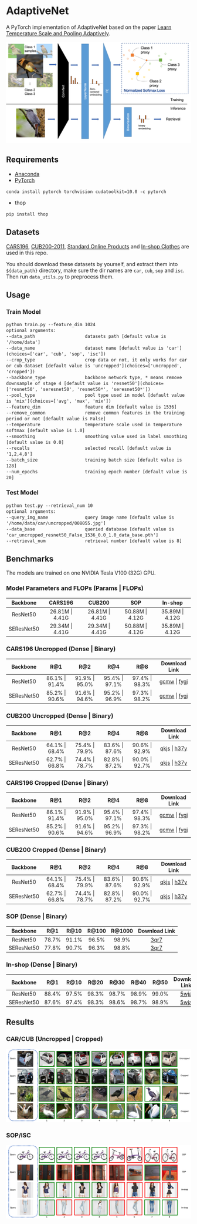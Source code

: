 # AdaptiveNet
A PyTorch implementation of AdaptiveNet based on the paper [Learn Temperature Scale and Pooling Adaptively]().

![Network Architecture](results/structure.png)

## Requirements
- [Anaconda](https://www.anaconda.com/download/)
- [PyTorch](https://pytorch.org)
```
conda install pytorch torchvision cudatoolkit=10.0 -c pytorch
```
- thop
```
pip install thop
```

## Datasets
[CARS196](http://ai.stanford.edu/~jkrause/cars/car_dataset.html), [CUB200-2011](http://www.vision.caltech.edu/visipedia/CUB-200-2011.html), 
[Standard Online Products](http://cvgl.stanford.edu/projects/lifted_struct/) and 
[In-shop Clothes](http://mmlab.ie.cuhk.edu.hk/projects/DeepFashion/InShopRetrieval.html) are used in this repo.

You should download these datasets by yourself, and extract them into `${data_path}` directory, make sure the dir names are 
`car`, `cub`, `sop` and `isc`. Then run `data_utils.py` to preprocess them.

## Usage
### Train Model
```
python train.py --feature_dim 1024
optional arguments:
--data_path                   datasets path [default value is '/home/data']
--data_name                   dataset name [default value is 'car'](choices=['car', 'cub', 'sop', 'isc'])
--crop_type                   crop data or not, it only works for car or cub dataset [default value is 'uncropped'](choices=['uncropped', 'cropped'])
--backbone_type               backbone network type, * means remove downsample of stage 4 [default value is 'resnet50'](choices=['resnet50', 'seresnet50', 'resnet50*', 'seresnet50*'])
--pool_type                   pool type used in model [default value is 'mix'](choices=['avg', 'max', 'mix'])
--feature_dim                 feature dim [default value is 1536]
--remove_common               remove common features in the training period or not [default value is False]
--temperature                 temperature scale used in temperature softmax [default value is 1.0]
--smoothing                   smoothing value used in label smoothing [default value is 0.0]
--recalls                     selected recall [default value is '1,2,4,8']
--batch_size                  training batch size [default value is 128]
--num_epochs                  training epoch number [default value is 20]
```

### Test Model
```
python test.py --retrieval_num 10
optional arguments:
--query_img_name              query image name [default value is '/home/data/car/uncropped/008055.jpg']
--data_base                   queried database [default value is 'car_uncropped_resnet50_False_1536_0.0_1.0_data_base.pth']
--retrieval_num               retrieval number [default value is 8]
```

## Benchmarks
The models are trained on one NVIDIA Tesla V100 (32G) GPU.

### Model Parameters and FLOPs (Params | FLOPs)
<table>
  <thead>
    <tr>
      <th>Backbone</th>
      <th>CARS196</th>
      <th>CUB200</th>
      <th>SOP</th>
      <th>In-shop</th>
    </tr>
  </thead>
  <tbody>
    <tr>
      <td align="center">ResNet50</td>
      <td align="center">26.81M | 4.41G</td>
      <td align="center">26.81M | 4.41G</td>
      <td align="center">50.88M | 4.12G</td>
      <td align="center">35.89M | 4.12G</td>
    </tr>
    <tr>
      <td align="center">SEResNet50</td>
      <td align="center">29.34M | 4.41G</td>
      <td align="center">29.34M | 4.41G</td>
      <td align="center">50.88M | 4.12G</td>
      <td align="center">35.89M | 4.12G</td>
    </tr>
  </tbody>
</table>

### CARS196 Uncropped (Dense | Binary)
<table>
  <thead>
    <tr>
      <th>Backbone</th>
      <th>R@1</th>
      <th>R@2</th>
      <th>R@4</th>
      <th>R@8</th>
      <th>Download Link</th>
    </tr>
  </thead>
  <tbody>
    <tr>
      <td align="center">ResNet50</td>
      <td align="center">86.1% | 91.4%</td>
      <td align="center">91.9% | 95.0%</td>
      <td align="center">95.4% | 97.1%</td>
      <td align="center">97.4% | 98.3%</td>
      <td align="center"><a href="https://pan.baidu.com/s/1Wld7E02CaRgaZi4cv4I7dQ">gcmw</a> | <a href="https://pan.baidu.com/s/15jsM45iZY-u08Y39VkmRSQ">fygj</a></td>
    </tr>
    <tr>
      <td align="center">SEResNet50</td>
      <td align="center">85.2% | 90.6%</td>
      <td align="center">91.6% | 94.6%</td>
      <td align="center">95.2% | 96.9%</td>
      <td align="center">97.3% | 98.2%</td>
      <td align="center"><a href="https://pan.baidu.com/s/1Wld7E02CaRgaZi4cv4I7dQ">gcmw</a> | <a href="https://pan.baidu.com/s/15jsM45iZY-u08Y39VkmRSQ">fygj</a></td>
    </tr>
  </tbody>
</table>

### CUB200 Uncropped (Dense | Binary)
<table>
  <thead>
    <tr>
      <th>Backbone</th>
      <th>R@1</th>
      <th>R@2</th>
      <th>R@4</th>
      <th>R@8</th>
      <th>Download Link</th>
    </tr>
  </thead>
  <tbody>
    <tr>
      <td align="center">ResNet50</td>
      <td align="center">64.1% | 68.4%</td>
      <td align="center">75.4% | 79.9%</td>
      <td align="center">83.6% | 87.6%</td>
      <td align="center">90.6% | 92.9%</td>
      <td align="center"><a href="https://pan.baidu.com/s/19Hmibn-RbxAUTnOEPxxafw">qkjs</a> | <a href="https://pan.baidu.com/s/101_f16MD7y2cLuC6RRpJBA">h37y</a></td>
    </tr>
    <tr>
      <td align="center">SEResNet50</td>
      <td align="center">62.7% | 66.8%</td>
      <td align="center">74.4% | 78.7%</td>
      <td align="center">82.8% | 87.2%</td>
      <td align="center">90.0% | 92.7%</td>
      <td align="center"><a href="https://pan.baidu.com/s/19Hmibn-RbxAUTnOEPxxafw">qkjs</a> | <a href="https://pan.baidu.com/s/101_f16MD7y2cLuC6RRpJBA">h37y</a></td>
    </tr>
  </tbody>
</table>

### CARS196 Cropped (Dense | Binary)
<table>
  <thead>
    <tr>
      <th>Backbone</th>
      <th>R@1</th>
      <th>R@2</th>
      <th>R@4</th>
      <th>R@8</th>
      <th>Download Link</th>
    </tr>
  </thead>
  <tbody>
    <tr>
      <td align="center">ResNet50</td>
      <td align="center">86.1% | 91.4%</td>
      <td align="center">91.9% | 95.0%</td>
      <td align="center">95.4% | 97.1%</td>
      <td align="center">97.4% | 98.3%</td>
      <td align="center"><a href="https://pan.baidu.com/s/1Wld7E02CaRgaZi4cv4I7dQ">gcmw</a> | <a href="https://pan.baidu.com/s/15jsM45iZY-u08Y39VkmRSQ">fygj</a></td>
    </tr>
    <tr>
      <td align="center">SEResNet50</td>
      <td align="center">85.2% | 90.6%</td>
      <td align="center">91.6% | 94.6%</td>
      <td align="center">95.2% | 96.9%</td>
      <td align="center">97.3% | 98.2%</td>
      <td align="center"><a href="https://pan.baidu.com/s/1Wld7E02CaRgaZi4cv4I7dQ">gcmw</a> | <a href="https://pan.baidu.com/s/15jsM45iZY-u08Y39VkmRSQ">fygj</a></td>
    </tr>
  </tbody>
</table>

### CUB200 Cropped (Dense | Binary)
<table>
  <thead>
    <tr>
      <th>Backbone</th>
      <th>R@1</th>
      <th>R@2</th>
      <th>R@4</th>
      <th>R@8</th>
      <th>Download Link</th>
    </tr>
  </thead>
  <tbody>
    <tr>
      <td align="center">ResNet50</td>
      <td align="center">64.1% | 68.4%</td>
      <td align="center">75.4% | 79.9%</td>
      <td align="center">83.6% | 87.6%</td>
      <td align="center">90.6% | 92.9%</td>
      <td align="center"><a href="https://pan.baidu.com/s/19Hmibn-RbxAUTnOEPxxafw">qkjs</a> | <a href="https://pan.baidu.com/s/101_f16MD7y2cLuC6RRpJBA">h37y</a></td>
    </tr>
    <tr>
      <td align="center">SEResNet50</td>
      <td align="center">62.7% | 66.8%</td>
      <td align="center">74.4% | 78.7%</td>
      <td align="center">82.8% | 87.2%</td>
      <td align="center">90.0% | 92.7%</td>
      <td align="center"><a href="https://pan.baidu.com/s/19Hmibn-RbxAUTnOEPxxafw">qkjs</a> | <a href="https://pan.baidu.com/s/101_f16MD7y2cLuC6RRpJBA">h37y</a></td>
    </tr>
  </tbody>
</table>

### SOP (Dense | Binary)
<table>
  <thead>
    <tr>
      <th>Backbone</th>
      <th>R@1</th>
      <th>R@10</th>
      <th>R@100</th>
      <th>R@1000</th>
      <th>Download Link</th>
    </tr>
  </thead>
  <tbody>
    <tr>
      <td align="center">ResNet50</td>
      <td align="center">78.7%</td>
      <td align="center">91.1%</td>
      <td align="center">96.5%</td>
      <td align="center">98.9%</td>
      <td align="center"><a href="https://pan.baidu.com/s/1izrEJUTHgB7Yafa6d938MA">3qr7</a></td>
    </tr>
    <tr>
      <td align="center">SEResNet50</td>
      <td align="center">77.8%</td>
      <td align="center">90.7%</td>
      <td align="center">96.3%</td>
      <td align="center">98.8%</td>
      <td align="center"><a href="https://pan.baidu.com/s/1izrEJUTHgB7Yafa6d938MA">3qr7</a></td>
    </tr>
  </tbody>
</table>

### In-shop (Dense | Binary)
<table>
  <thead>
    <tr>
      <th>Backbone</th>
      <th>R@1</th>
      <th>R@10</th>
      <th>R@20</th>
      <th>R@30</th>
      <th>R@40</th>
      <th>R@50</th>
      <th>Download Link</th>
    </tr>
  </thead>
  <tbody>
    <tr>
      <td align="center">ResNet50</td>
      <td align="center">88.4%</td>
      <td align="center">97.5%</td>
      <td align="center">98.3%</td>
      <td align="center">98.7%</td>
      <td align="center">98.9%</td>
      <td align="center">99.0%</td>
      <td align="center"><a href="https://pan.baidu.com/s/1MW1Snt079y0wtPMA3Eeyhg">5wja</a></td>
    </tr>
    <tr>
      <td align="center">SEResNet50</td>
      <td align="center">87.6%</td>
      <td align="center">97.4%</td>
      <td align="center">98.3%</td>
      <td align="center">98.6%</td>
      <td align="center">98.7%</td>
      <td align="center">98.9%</td>
      <td align="center"><a href="https://pan.baidu.com/s/1MW1Snt079y0wtPMA3Eeyhg">5wja</a></td>
    </tr>
  </tbody>
</table>

## Results

### CAR/CUB (Uncropped | Cropped)

![CAR/CUB](results/car_cub.png)

### SOP/ISC

![SOP/ISC](results/sop_isc.png)